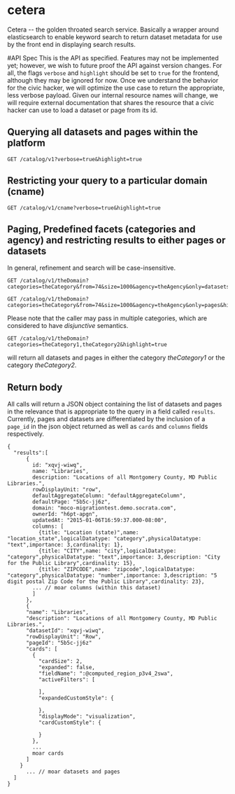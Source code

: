 # cetera
Cetera -- the golden throated search service. Basically a wrapper around elasticsearch to enable keyword search to return dataset metadata for use by the front end in displaying search results.



#API Spec
This is the API as specified. Features may not be implemented yet; however, we wish to future proof the API against version changes.  For all, the flags ```verbose``` and ```highlight``` should be set to ```true``` for the frontend, although they may be ignored for now.  Once we understand the behavior for the civic hacker, we will optimize the use case to return the appropriate, less verbose payload.  Given our internal resource names will change, we will require external documentation that shares the resource that a civic hacker can use to load a dataset or page from its id.

## Querying all datasets and pages within the platform

```
GET /catalog/v1?verbose=true&highlight=true
```



## Restricting your query to a particular domain (cname)

```
GET /catalog/v1/cname?verbose=true&highlight=true
```


## Paging, Predefined facets (categories and agency) and restricting results to either pages or datasets
In general, refinement and search will be case-insensitive.

```
GET /catalog/v1/theDomain?categories=theCategory&from=74&size=1000&agency=theAgency&only=datasets&highlight=true
```
```
GET /catalog/v1/theDomain?categories=theCategory&from=74&size=1000&agency=theAgency&only=pages&highlight=true
```
Please note that the caller may pass in multiple categories, which are considered to have *disjunctive* semantics.
```
GET /catalog/v1/theDomain?categories=theCategory1,theCategory2&highlight=true
```
will return all datasets and pages in either the category *theCategory1* or the category *theCategory2*. 


## Return body
All calls will return a JSON object containing the list of datasets and pages in the relevance that is appropriate to the query in a field called ```results```.  Currently, pages and datasets are differentiated by the inclusion of a ```page_id``` in the json object returned as well as ```cards``` and ```columns``` fields respectively.

```
{ 
  "results":[
      {
        id: "xqvj-wiwq",
        name: "Libraries",
        description: "Locations of all Montgomery County, MD Public Libraries.",
        rowDisplayUnit: "row",
        defaultAggregateColumn: "defaultAggregateColumn",
        defaultPage: "5b5c-jj6z",
        domain: "moco-migrationtest.demo.socrata.com",
        ownerId: "h6pt-apgn",
        updatedAt: "2015-01-06T16:59:37.000-08:00",
        columns: [ 
          {title: "Location (state)",name: "location_state",logicalDatatype: "category",physicalDatatype: "text",importance: 3,cardinality: 1},
          {title: "CITY",name: "city",logicalDatatype: "category",physicalDatatype: "text",importance: 3,description: "City for the Public Library",cardinality: 15},
          {title: "ZIPCODE",name: "zipcode",logicalDatatype: "category",physicalDatatype: "number",importance: 3,description: "5 digit postal Zip Code for the Public Library",cardinality: 23},
        ... // moar columns (within this dataset)
        ]
      },
      {
      "name": "Libraries",
      "description": "Locations of all Montgomery County, MD Public Libraries.",
      "datasetId": "xqvj-wiwq",
      "rowDisplayUnit": "Row",
      "pageId": "5b5c-jj6z"
      "cards": [
        {
          "cardSize": 2,
          "expanded": false,
          "fieldName": ":@computed_region_p3v4_2swa",
          "activeFilters": [
            
          ],
          "expandedCustomStyle": {
            
          },
          "displayMode": "visualization",
          "cardCustomStyle": {
            
          }
        },
        ...
        moar cards
      ]
    }
      ... // moar datasets and pages
  ]
}
```
